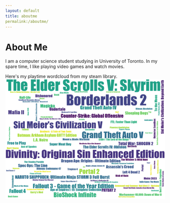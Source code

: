 ```yaml
---
layout: default
title: aboutme
permalink:/aboutme/
---
```

# About Me
I am a computer science student studying in University of Toronto. In my spare time, I like playing video games and watch movies.

Here's my playtime wordcloud from my steam library.
![img](https://github.com/dknyxh/steam-library-wordcloud/blob/master/output.png)


